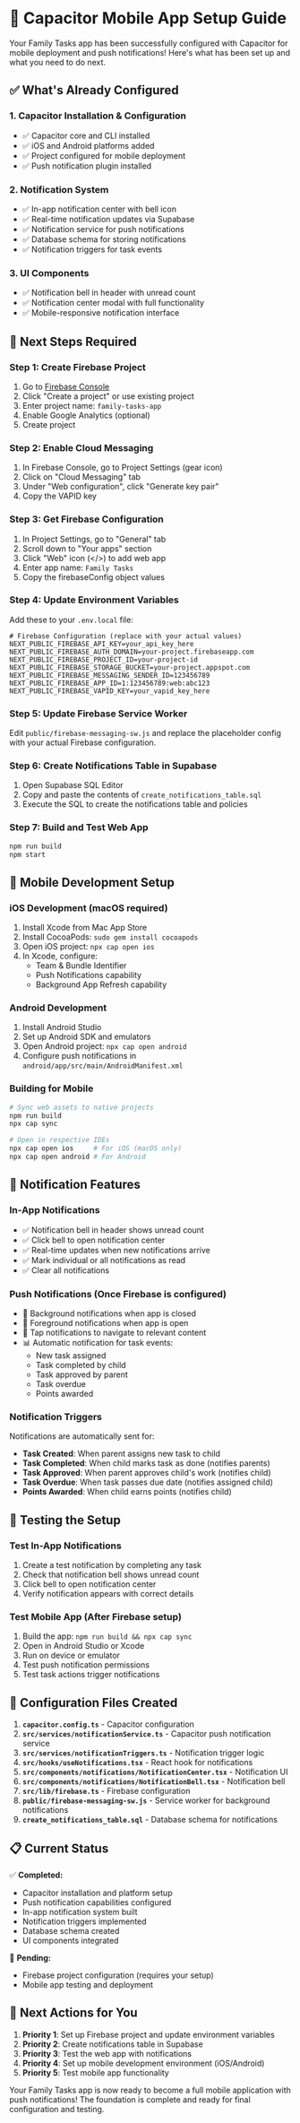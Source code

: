 # 📱 Capacitor Mobile App Setup Guide

Your Family Tasks app has been successfully configured with Capacitor for mobile deployment and push notifications! Here's what has been set up and what you need to do next.

## ✅ What's Already Configured

### 1. Capacitor Installation & Configuration
- ✅ Capacitor core and CLI installed
- ✅ iOS and Android platforms added
- ✅ Project configured for mobile deployment
- ✅ Push notification plugin installed

### 2. Notification System
- ✅ In-app notification center with bell icon
- ✅ Real-time notification updates via Supabase
- ✅ Notification service for push notifications
- ✅ Database schema for storing notifications
- ✅ Notification triggers for task events

### 3. UI Components
- ✅ Notification bell in header with unread count
- ✅ Notification center modal with full functionality
- ✅ Mobile-responsive notification interface

## 🔧 Next Steps Required

### Step 1: Create Firebase Project
1. Go to [Firebase Console](https://console.firebase.google.com/)
2. Click "Create a project" or use existing project
3. Enter project name: `family-tasks-app`
4. Enable Google Analytics (optional)
5. Create project

### Step 2: Enable Cloud Messaging
1. In Firebase Console, go to Project Settings (gear icon)
2. Click on "Cloud Messaging" tab
3. Under "Web configuration", click "Generate key pair"
4. Copy the VAPID key

### Step 3: Get Firebase Configuration
1. In Project Settings, go to "General" tab
2. Scroll down to "Your apps" section
3. Click "Web" icon (</>) to add web app
4. Enter app name: `Family Tasks`
5. Copy the firebaseConfig object values

### Step 4: Update Environment Variables
Add these to your `.env.local` file:
```env
# Firebase Configuration (replace with your actual values)
NEXT_PUBLIC_FIREBASE_API_KEY=your_api_key_here
NEXT_PUBLIC_FIREBASE_AUTH_DOMAIN=your-project.firebaseapp.com
NEXT_PUBLIC_FIREBASE_PROJECT_ID=your-project-id
NEXT_PUBLIC_FIREBASE_STORAGE_BUCKET=your-project.appspot.com
NEXT_PUBLIC_FIREBASE_MESSAGING_SENDER_ID=123456789
NEXT_PUBLIC_FIREBASE_APP_ID=1:123456789:web:abc123
NEXT_PUBLIC_FIREBASE_VAPID_KEY=your_vapid_key_here
```

### Step 5: Update Firebase Service Worker
Edit `public/firebase-messaging-sw.js` and replace the placeholder config with your actual Firebase configuration.

### Step 6: Create Notifications Table in Supabase
1. Open Supabase SQL Editor
2. Copy and paste the contents of `create_notifications_table.sql`
3. Execute the SQL to create the notifications table and policies

### Step 7: Build and Test Web App
```bash
npm run build
npm start
```

## 📱 Mobile Development Setup

### iOS Development (macOS required)
1. Install Xcode from Mac App Store
2. Install CocoaPods: `sudo gem install cocoapods`
3. Open iOS project: `npx cap open ios`
4. In Xcode, configure:
   - Team & Bundle Identifier
   - Push Notifications capability
   - Background App Refresh capability

### Android Development
1. Install Android Studio
2. Set up Android SDK and emulators
3. Open Android project: `npx cap open android`
4. Configure push notifications in `android/app/src/main/AndroidManifest.xml`

### Building for Mobile
```bash
# Sync web assets to native projects
npm run build
npx cap sync

# Open in respective IDEs
npx cap open ios     # For iOS (macOS only)
npx cap open android # For Android
```

## 🔔 Notification Features

### In-App Notifications
- ✅ Notification bell in header shows unread count
- ✅ Click bell to open notification center
- ✅ Real-time updates when new notifications arrive
- ✅ Mark individual or all notifications as read
- ✅ Clear all notifications

### Push Notifications (Once Firebase is configured)
- 📱 Background notifications when app is closed
- 🔔 Foreground notifications when app is open
- 🎯 Tap notifications to navigate to relevant content
- 📊 Automatic notification for task events:
  - New task assigned
  - Task completed by child
  - Task approved by parent
  - Task overdue
  - Points awarded

### Notification Triggers
Notifications are automatically sent for:
- **Task Created**: When parent assigns new task to child
- **Task Completed**: When child marks task as done (notifies parents)
- **Task Approved**: When parent approves child's work (notifies child)
- **Task Overdue**: When task passes due date (notifies assigned child)
- **Points Awarded**: When child earns points (notifies child)

## 🧪 Testing the Setup

### Test In-App Notifications
1. Create a test notification by completing any task
2. Check that notification bell shows unread count
3. Click bell to open notification center
4. Verify notification appears with correct details

### Test Mobile App (After Firebase setup)
1. Build the app: `npm run build && npx cap sync`
2. Open in Android Studio or Xcode
3. Run on device or emulator
4. Test push notification permissions
5. Test task actions trigger notifications

## 🔧 Configuration Files Created

1. **`capacitor.config.ts`** - Capacitor configuration
2. **`src/services/notificationService.ts`** - Capacitor push notification service
3. **`src/services/notificationTriggers.ts`** - Notification trigger logic
4. **`src/hooks/useNotifications.tsx`** - React hook for notifications
5. **`src/components/notifications/NotificationCenter.tsx`** - Notification UI
6. **`src/components/notifications/NotificationBell.tsx`** - Notification bell
7. **`src/lib/firebase.ts`** - Firebase configuration
8. **`public/firebase-messaging-sw.js`** - Service worker for background notifications
9. **`create_notifications_table.sql`** - Database schema for notifications

## 📋 Current Status

✅ **Completed:**
- Capacitor installation and platform setup
- Push notification capabilities configured
- In-app notification system built
- Notification triggers implemented
- Database schema created
- UI components integrated

🔄 **Pending:**
- Firebase project configuration (requires your setup)
- Mobile app testing and deployment

## 🎯 Next Actions for You

1. **Priority 1**: Set up Firebase project and update environment variables
2. **Priority 2**: Create notifications table in Supabase
3. **Priority 3**: Test the web app with notifications
4. **Priority 4**: Set up mobile development environment (iOS/Android)
5. **Priority 5**: Test mobile app functionality

Your Family Tasks app is now ready to become a full mobile application with push notifications! The foundation is complete and ready for final configuration and testing.